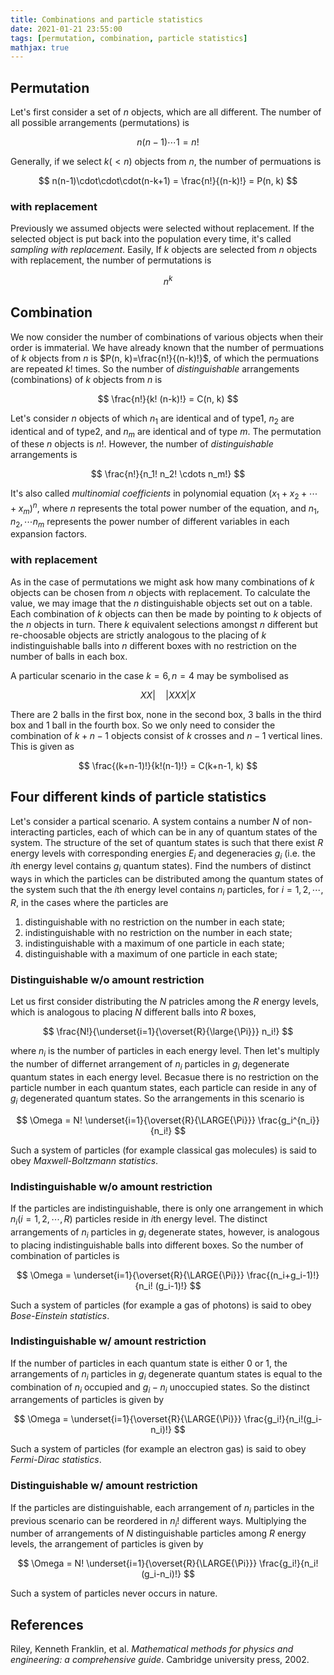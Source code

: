 ```yaml
---
title: Combinations and particle statistics
date: 2021-01-21 23:55:00
tags: [permutation, combination, particle statistics]
mathjax: true
---
```


## Permutation

Let's first consider a set of $n$ objects, which are all different. The number of all possible arrangements (permutations) is

$$ n(n-1) \cdots 1 = n! $$

Generally, if we select $k (<n)$ objects from $n$, the number of permuations is

$$ n(n-1)\cdot\cdot\cdot(n-k+1) = \frac{n!}{(n-k)!} = P(n, k) $$

<!--more-->

### with replacement

Previously we assumed objects were selected without replacement. If the selected object is put back into the population every time, it's called *sampling with replacement*. Easily, If $k$ objects are selected from $n$ objects with replacement, the number of permutations is

$$ n^k $$

## Combination

We now consider the number of combinations of various objects when their order is immaterial. We have already known that the number of permuations of $k$ objects from $n$ is $P(n, k)=\frac{n!}{(n-k)!}$, of which the permuations are repeated $k!$ times. So the number of *distinguishable* arrangements (combinations) of $k$ objects from $n$ is

$$ \frac{n!}{k! (n-k)!} = C(n, k) $$

Let's consider $n$ objects of which $n_1$ are identical and of type1, $n_2$ are identical and of type2, and $n_m$ are identical and of type $m$. The permutation of these $n$ objects is $n!$. However, the number of *distinguishable* arrangements is

$$ \frac{n!}{n_1! n_2! \cdots n_m!} $$

It's also called *multinomial coefficients* in polynomial equation $(x_1+x_2+ \cdots +x_m)^n$, where $n$ represents the total power number of the equation, and $n_1, n_2, \cdots n_m$ represents the power number of different variables in each expansion factors.

### with replacement

As in the case of permutations we might ask how many combinations of $k$ objects can be chosen from $n$ objects with replacement. To calculate the value, we may image that the $n$ distinguishable objects set out on a table. Each combination of $k$ objects can then be made by pointing to $k$ objects of the $n$ objects in turn. There $k$ equivalent selections amongst $n$ different but re-choosable objects are strictly analogous to the placing of $k$ indistinguishable balls into $n$ different boxes with no restriction on the number of balls in each box.

A particular scenario in the case $k=6, n=4$ may be symbolised as

$$ XX| \quad |XXX|X $$

There are 2 balls in the first box, none in the second box, 3 balls in the third box and 1 ball in the fourth box. So we only need to consider the combination of $k+n-1$ objects consist of $k$ crosses and $n-1$ vertical lines. This is given as

$$ \frac{(k+n-1)!}{k!(n-1)!} = C(k+n-1, k) $$

## Four different kinds of particle statistics

Let's consider a partical scenario. A system contains a number $N$ of non-interacting particles, each of which can be in any of quantum states of the system. The structure of the set of quantum states is such that there exist $R$ energy levels with corresponding energies $E_i$ and degeneracies $g_i$ (i.e. the $i$th energy level contains $g_i$ quantum states). Find the numbers of distinct ways in which the particles can be distributed among the quantum states of the system such that the $i$th energy level contains $n_i$ particles, for $i=1,2,\cdots,R$, in the cases where the particles are

1. distinguishable with no restriction on the number in each state;
2. indistinguishable with no restriction on the number in each state;
3. indistinguishable with a maximum of one particle in each state;
4. distinguishable with a maximum of one particle in each state;

### Distinguishable w/o amount restriction

Let us first consider distributing the $N$ patricles among the $R$ energy levels, which is analogous to placing $N$ different balls into $R$ boxes,

$$ \frac{N!}{\underset{i=1}{\overset{R}{\large{\Pi}}} n_i!} $$

where $n_i$ is the number of particles in each energy level. Then let's multiply the number of differnet arrangement of $n_i$ particles in $g_i$ degenerate quantum states in each energy level. Becasue there is no restriction on the particle number in each quantum states, each particle can reside in any of $g_i$ degenerated quantum states. So the arrangements in this scenario is

$$ \Omega = N! \underset{i=1}{\overset{R}{\LARGE{\Pi}}} \frac{g_i^{n_i}}{n_i!} $$

Such a system of particles (for example classical gas molecules) is said to obey *Maxwell-Boltzmann statistics*.

### Indistinguishable w/o amount restriction

If the particles are indistinguishable, there is only one arrangement in which $n_i (i=1,2,\cdots,R)$ particles reside in $i$th energy level. The distinct arrangements of $n_i$ particles in $g_i$ degenerate states, however, is analogous to placing indistinguishable balls into different boxes. So the number of combination of particles is

$$ \Omega = \underset{i=1}{\overset{R}{\LARGE{\Pi}}} \frac{(n_i+g_i-1)!}{n_i! (g_i-1)!} $$

Such a system of particles (for example a gas of photons) is said to obey *Bose-Einstein statistics*.

### Indistinguishable w/ amount restriction

If the number of particles in each quantum state is either 0 or 1, the arrangements of $n_i$ particles in $g_i$ degenerate quantum states is equal to the combination of $n_i$ occupied and $g_i-n_i$ unoccupied states. So the distinct arrangements of particles is given by

$$ \Omega = \underset{i=1}{\overset{R}{\LARGE{\Pi}}} \frac{g_i!}{n_i!(g_i-n_i)!} $$

Such a system of particles (for example an electron gas) is said to obey *Fermi-Dirac statistics*.

### Distinguishable w/ amount restriction

If the particles are distinguishable, each arrangement of $n_i$ particles in the previous scenario can be reordered in $n_i!$ different ways. Multiplying the number of arrangements of $N$ distinguishable particles among $R$ energy levels, the arrangement of particles is given by

$$ \Omega = N! \underset{i=1}{\overset{R}{\LARGE{\Pi}}} \frac{g_i!}{n_i! (g_i-n_i)!} $$

Such a system of particles never occurs in nature.

## References
Riley, Kenneth Franklin, et al. *Mathematical methods for physics and engineering: a comprehensive guide*. Cambridge university press, 2002.
